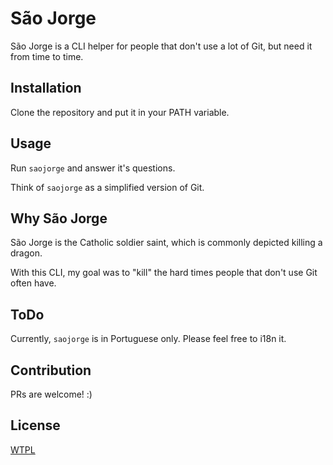 # São Jorge

São Jorge is a CLI helper for people that don't use a lot of Git, but need it from time to time.

## Installation

Clone the repository and put it in your PATH variable.

## Usage

Run `saojorge` and answer it's questions.

Think of `saojorge` as a simplified version of Git.

## Why São Jorge

São Jorge is the Catholic soldier saint, which is commonly depicted killing a dragon.

With this CLI, my goal was to "kill" the hard times people that don't use Git often have.

## ToDo

Currently, `saojorge` is in Portuguese only. Please feel free to i18n it.

## Contribution

PRs are welcome! :)

## License

[WTPL](http://www.wtfpl.net)

